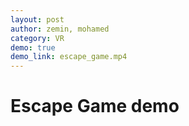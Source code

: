 ```yaml
---
layout: post
author: zemin, mohamed
category: VR 
demo: true
demo_link: escape_game.mp4
---
```


# Escape Game demo
